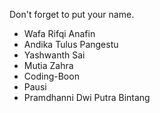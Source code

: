Don't forget to put your name.

- Wafa Rifqi Anafin
- Andika Tulus Pangestu 
- Yashwanth Sai
- Mutia Zahra
- Coding-Boon
- Pausi
- Pramdhanni Dwi Putra Bintang